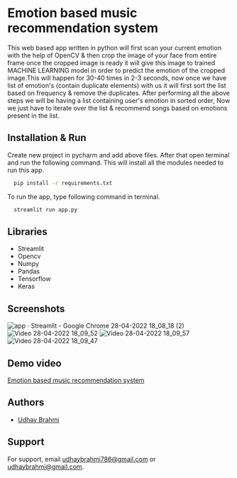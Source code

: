 
# Emotion based music recommendation system

This web based app written in python will first scan your current emotion with the help of OpenCV & then crop the image of your face from entire frame once the cropped image is ready it will give this image to trained MACHINE LEARNING model in order to predict the emotion of the cropped image.This will happen for 30-40 times in 2-3 seconds, now once we have list of emotion's (contain duplicate elements) with us it will first sort the list based on frequency & remove the duplicates. After performing all the above steps we will be having a list containing user's emotion in sorted order, Now we just have to iterate over the list & recommend songs based on emotions present in the list.


## Installation & Run

Create new project in pycharm and add above files. After that open terminal and run the following command. This will install all the modules needed to run this app. 

```bash
  pip install -r requirements.txt
```

To run the app, type following command in terminal. 
```bash
  streamlit run app.py
```

## Libraries

- Streamlit
- Opencv
- Numpy
- Pandas
- Tensorflow
- Keras


## Screenshots

![app · Streamlit - Google Chrome 28-04-2022 18_08_18 (2)](https://user-images.githubusercontent.com/72250606/165754362-8e0dec51-c42a-4efe-8215-b6cc8c23923c.png)
![Video 28-04-2022 18_09_52](https://user-images.githubusercontent.com/72250606/165754424-492954ca-666e-4430-8504-5d93a5a041ab.png)
![Video 28-04-2022 18_09_57](https://user-images.githubusercontent.com/72250606/165754428-6c22b327-c9a2-401a-8f19-d1838c201777.png)
![Video 28-04-2022 18_09_47](https://user-images.githubusercontent.com/72250606/165754415-3a4559e7-2338-4591-b1dc-159436eeebc4.png)

## Demo video

 [Emotion based music recommendation system](https://youtu.be/eSBsY4WwgGw)
 

## Authors

- [Udhay Brahmi](https://github.com/Udhay-Brahmi)



## Support

For support, email udhaybrahmi786@gmail.com or udhaybrahmi@gmail.com.

